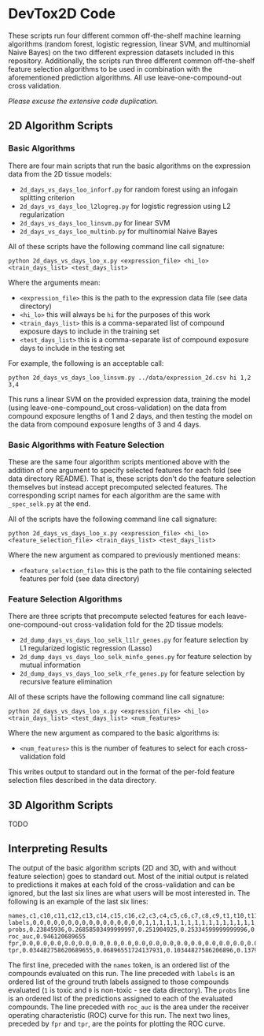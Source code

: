 # DevTox2D Code
These scripts run four different common off-the-shelf machine learning algorithms (random forest, logistic regression, linear SVM, and multinomial Naive Bayes) on the two different expression datasets included in this repository. Additionally, the scripts run three different common off-the-shelf feature selection algorithms to be used in combination with the aforementioned prediction algorithms. All use leave-one-compound-out cross validation.

*Please excuse the extensive code duplication.*

## 2D Algorithm Scripts
### Basic Algorithms
There are four main scripts that run the basic algorithms on the expression data from the 2D tissue models:

- `2d_days_vs_days_loo_inforf.py` for random forest using an infogain splitting criterion
- `2d_days_vs_days_loo_l2logreg.py` for logistic regression using L2 regularization
- `2d_days_vs_days_loo_linsvm.py` for linear SVM
- `2d_days_vs_days_loo_multinb.py` for multinomial Naive Bayes

All of these scripts have the following command line call signature:
```
python 2d_days_vs_days_loo_x.py <expression_file> <hi_lo> <train_days_list> <test_days_list>
```

Where the arguments mean:

- `<expression_file>` this is the path to the expression data file (see data directory)
- `<hi_lo>` this will always be `hi` for the purposes of this work
- `<train_days_list>` this is a comma-separated list of compound exposure days to include in the training set
- `<test_days_list>` this is a comma-separate list of compound exposure days to include in the testing set

For example, the following is an acceptable call:
```
python 2d_days_vs_days_loo_linsvm.py ../data/expression_2d.csv hi 1,2 3,4
```
This runs a linear SVM on the provided expression data, training the model (using leave-one-compound_out cross-validation) on the data from compound exposure lengths of 1 and 2 days, and then testing the model on the data from compound exposure lengths of 3 and 4 days.

### Basic Algorithms with Feature Selection
These are the same four algorithm scripts mentioned above with the addition of one argument to specify selected features for each fold (see data directory README). That is, these scripts don't do the feature selection themselves but instead accept precomputed selected features. The corresponding script names for each algorithm are the same with `_spec_selk.py` at the end.

All of the scripts have the following command line call signature:
```
python 2d_days_vs_days_loo_x.py <expression_file> <hi_lo> <feature_selection_file> <train_days_list> <test_days_list>
```

Where the new argument as compared to previously mentioned means:

- `<feature_selection_file>` this is the path to the file containing selected features per fold (see data directory)

### Feature Selection Algorithms
There are three scripts that precompute selected features for each leave-one-compound-out cross-validation fold for the 2D tissue models:

- `2d_dump_days_vs_days_loo_selk_l1lr_genes.py` for feature selection by L1 regularized logistic regression (Lasso)
- `2d_dump_days_vs_days_loo_selk_minfo_genes.py` for feature selection by mutual information
- `2d_dump_days_vs_days_loo_selk_rfe_genes.py` for feature selection by recursive feature elimination

All of these scripts have the following command line call signature:
```
python 2d_days_vs_days_loo_x.py <expression_file> <hi_lo> <train_days_list> <test_days_list> <num_features>
```

Where the new argument as compared to the basic algorithms is:

- `<num_features>` this is the number of features to select for each cross-validation fold

This writes output to standard out in the format of the per-fold feature selection files described in the data directory.

## 3D Algorithm Scripts
TODO

## Interpreting Results
The output of the basic algorithm scripts (2D and 3D, with and without feature selection) goes to standard out. Most of the initial output is related to predictions it makes at each fold of the cross-validation and can be ignored, but the last six lines are what users will be most interested in. The following is an example of the last six lines:
```
names,c1,c10,c11,c12,c13,c14,c15,c16,c2,c3,c4,c5,c6,c7,c8,c9,t1,t10,t11,t12,t13,t14,t15,t16,t17,t18,t19,t2,t20,t21,t22,t23,t24,t25,t26,t27,t28,t29,t3,t4,t5,t6,t7,t8,t9
labels,0,0,0,0,0,0,0,0,0,0,0,0,0,0,0,0,1,1,1,1,1,1,1,1,1,1,1,1,1,1,1,1,1,1,1,1,1,1,1,1,1,1,1,1,1
probs,0.23845936,0.26858503499999997,0.251904925,0.25334599999999996,0.278041985,0.26454119,0.29203269,0.13654180500000002,0.27924107,0.266782295,0.27807214,0.274647705,0.25870083499999996,0.27286039,0.22477296000000002,0.208364145,0.34777154,0.35932388000000004,0.940855075,0.40583777,0.981909725,0.69449302,0.40744813,0.763810085,0.635872475,0.39468391999999997,0.42160222,0.382942375,0.54726562,0.7180346049999999,0.673649055,0.413621125,0.38959647,0.300465065,0.16024388,0.69644762,0.39185128999999996,0.40880605999999997,0.38936804,0.5297229450000001,0.2572208,0.358483785,0.37664295999999997,0.37922653,0.36822489
roc_auc,0.946120689655
fpr,0.0,0.0,0.0,0.0,0.0,0.0,0.0,0.0,0.0,0.0,0.0,0.0,0.0,0.0,0.0,0.0,0.0,0.0,0.0,0.0,0.0,0.0,0.0,0.0,0.0,0.0,0.0,0.0625,0.125,0.1875,0.25,0.3125,0.375,0.4375,0.5,0.5625,0.625,0.625,0.6875,0.75,0.8125,0.875,0.9375,0.9375,1.0
tpr,0.034482758620689655,0.06896551724137931,0.10344827586206896,0.13793103448275862,0.1724137931034483,0.20689655172413793,0.2413793103448276,0.27586206896551724,0.3103448275862069,0.3448275862068966,0.3793103448275862,0.41379310344827586,0.4482758620689655,0.4827586206896552,0.5172413793103449,0.5517241379310345,0.5862068965517241,0.6206896551724138,0.6551724137931034,0.6896551724137931,0.7241379310344828,0.7586206896551724,0.7931034482758621,0.8275862068965517,0.8620689655172413,0.896551724137931,0.9310344827586207,0.9310344827586207,0.9310344827586207,0.9310344827586207,0.9310344827586207,0.9310344827586207,0.9310344827586207,0.9310344827586207,0.9310344827586207,0.9310344827586207,0.9310344827586207,0.9655172413793104,0.9655172413793104,0.9655172413793104,0.9655172413793104,0.9655172413793104,0.9655172413793104,1.0,1.0
```
The first line, preceded with the `names` token, is an ordered list of the compounds evaluated on this run. The line preceded with `labels` is an ordered list of the ground truth labels assigned to those compounds evaluated (`1` is toxic and `0` is non-toxic - see data directory). The `probs` line is an ordered list of the predictions assigned to each of the evaluated compounds. The line preceded with `roc_auc` is the area under the receiver operating characteristic (ROC) curve for this run. The next two lines, preceded by `fpr` and `tpr`, are the points for plotting the ROC curve.